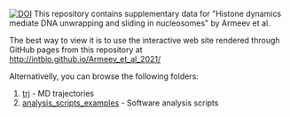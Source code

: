 [![DOI](https://zenodo.org/badge/316468775.svg)](https://zenodo.org/badge/latestdoi/316468775)
This repository contains supplementary data for 
"Histone dynamics mediate DNA unwrapping and sliding in nucleosomes" by Armeev et al.

The best way to view it is to use the interactive web site rendered through GitHub pages from this repository at http://intbio.github.io/Armeev_et_al_2021/

Alternativelly, you can browse the following folders:
1. [trj](trj) - MD trajectories
2. [analysis_scripts_examples](analysis_scripts_examples) - Software analysis scripts


